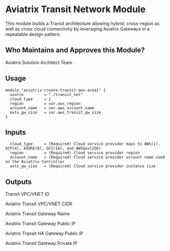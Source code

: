 # Aviatrix Transit Network Module
This module builds a Transit architecture allowing hybrid, cross-region as well as cross cloud connectivity by leveraging Aviatrix Gateways in a repeatable design pattern.

## Who Maintains and Approves this Module? 
Aviatrix Solution Architect Team

## Usage
```
module "aviatrix-create-transit-aws-area1" {
  source         = "./transit_net"
  cloud_type     = 1
  region         = var.aws_region
  account_name   = var.aws_account_name
  avtx_gw_size   = var.aws_transit_gw_size
}
```
## Inputs
```
  cloud_type     = (Required) Cloud service provider maps to AWS(1), GCP(4), AZURE(8), OCI(16), and AWSGov(256)
  region         = (Required) Cloud service provider region
  account_name   = (Required) Cloud service provider account name used on the Aviatrix Controller
  avtx_gw_size   = (Required) Cloud service provider instance size
```
## Outputs
Transit VPC/VNET ID

Aviatrix Transit VPC/VNET CIDR

Aviatrix Transit Gateway Name

Aviatrix Transit Gateway Public IP

Aviatrix Transit HA Gateway Public IP

Aviatrix Transit Gateway Private IP
